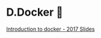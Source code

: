 # D.Docker :whale:


[Introduction to docker - 2017 Slides](https://www.slideshare.net/Docker/introduction-to-docker-2017)
